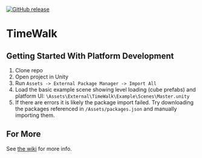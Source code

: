 [![GitHub release](https://img.shields.io/github/release/TimeWalkOrg/timewalk.svg)]()
# TimeWalk

## Getting Started With Platform Development

1. Clone repo
1. Open project in Unity
1. Run `Assets -> External Package Manager -> Import All`
1. Load the basic example scene showing level loading (cube prefabs) and platform UI: `\Assets\External\TimeWalk\Example\Scenes\Master.unity`
1. If there are errors it is likely the package import failed. Try downloading the packages referenced in `/Assets/packages.json` and manually importing them.


## For More
See [the wiki](https://github.com/TimeWalkOrg/timewalk/wiki) for more info.
